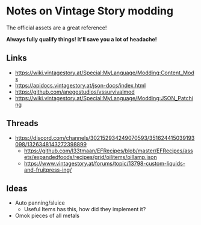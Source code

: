 # Notes on Vintage Story modding

The official assets are a great reference!

**Always fully qualify things! It'll save you a lot of headache!**

## Links

- https://wiki.vintagestory.at/Special:MyLanguage/Modding:Content_Mods
- https://apidocs.vintagestory.at/json-docs/index.html
- https://github.com/anegostudios/vssurvivalmod
- https://wiki.vintagestory.at/Special:MyLanguage/Modding:JSON_Patching

## Threads

- https://discord.com/channels/302152934249070593/351624415039193098/1326348143272398899
	- https://github.com/l33tmaan/EFRecipes/blob/master/EFRecipes/assets/expandedfoods/recipes/grid/oilitems/oillamp.json
	- https://www.vintagestory.at/forums/topic/13798-custom-liquids-and-fruitpress-ing/

## Ideas

- Auto panning/sluice
	- Useful Items has this, how did they implement it?
- Omok pieces of all metals
